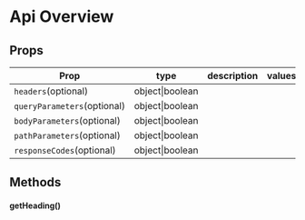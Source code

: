 # Api Overview




## Props

| Prop | type | description | values |
| ---- | ---- | ----------- | ------ |
| `headers`<span>(optional)</span> | object\|boolean |  |  |
| `queryParameters`<span>(optional)</span> | object\|boolean |  |  |
| `bodyParameters`<span>(optional)</span> | object\|boolean |  |  |
| `pathParameters`<span>(optional)</span> | object\|boolean |  |  |
| `responseCodes`<span>(optional)</span> | object\|boolean |  |  |

## Methods

#### getHeading()

